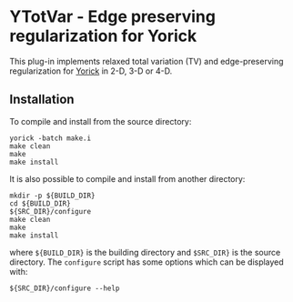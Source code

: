 # YTotVar - Edge preserving regularization for Yorick

This plug-in implements relaxed total variation (TV) and edge-preserving
regularization for [Yorick](http://yorick.github.com/) in 2-D, 3-D or 4-D.


## Installation

To compile and install from the source directory:
````~shell
yorick -batch make.i
make clean
make
make install
````

It is also possible to compile and install from another directory:
````~shell
mkdir -p ${BUILD_DIR}
cd ${BUILD_DIR}
${SRC_DIR}/configure
make clean
make
make install
````
where `${BUILD_DIR}` is the building directory and `$SRC_DIR}` is the source
directory.  The `configure` script has some options which can be displayed
with:
````~shell
${SRC_DIR}/configure --help
````



